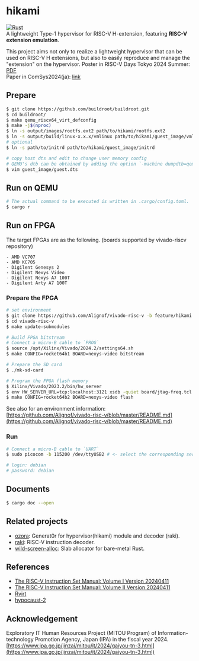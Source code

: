 # hikami
[![Rust](https://github.com/Alignof/hikami/actions/workflows/rust.yml/badge.svg)](https://github.com/Alignof/hikami/actions/workflows/rust.yml)  
A lightweight Type-1 hypervisor for RISC-V H-extension, featuring **RISC-V extension emulation**.

This project aims not only to realize a lightweight hypervisor that can be used on RISC-V H extensions, but also to easily reproduce and manage the "extension" on the hypervisor. 
Poster in RISC-V Days Tokyo 2024 Summer: [PDF](https://riscv.or.jp/wp-content/uploads/RV-Days_Tokyo_2024_Summer_paper_9.pdf)  
Paper in ComSys2024(ja): [link](https://ipsj.ixsq.nii.ac.jp/records/241051)

## Prepare
```sh
$ git clone https://github.com/buildroot/buildroot.git
$ cd buildroot/
$ make qemu_riscv64_virt_defconfig
$ make -j$(nproc)
$ ln -s output/images/rootfs.ext2 path/to/hikami/rootfs.ext2
$ ln -s output/build/linux-x.x.x/vmlinux path/to/hikami/guest_image/vmlinux
# optional
$ ln -s path/to/initrd path/to/hikami/guest_image/initrd

# copy host dts and edit to change user memory config
# QEMU's dtb can be obtained by adding the option `-machine dumpdtb=qemu.dtb`.
$ vim guest_image/guest.dts
```

## Run on QEMU
```sh
# The actual command to be executed is written in .cargo/config.toml.
$ cargo r
```

## Run on FPGA
The target FPGAs are as the following. (boards supported by vivado-riscv repository)
```
- AMD VC707 
- AMD KC705 
- Digilent Genesys 2 
- Digilent Nexys Video 
- Digilent Nexys A7 100T 
- Digilent Arty A7 100T
```

### Prepare the FPGA
```sh
# set environment
$ git clone https://github.com/Alignof/vivado-risc-v -b feature/hikami
$ cd vivado-risc-v
$ make update-submodules

# Build FPGA bitstream
# Connect a micro-B cable to `PROG`
$ source /opt/Xilinx/Vivado/2024.2/settings64.sh
$ make CONFIG=rocket64b1 BOARD=nexys-video bitstream

# Prepare the SD card
$ ./mk-sd-card

# Program the FPGA flash memory
$ Xilinx/Vivado/2023.2/bin/hw_server
$ env HW_SERVER_URL=tcp:localhost:3121 xsdb -quiet board/jtag-freq.tcl
$ make CONFIG=rocket64b2 BOARD=nexys-video flash
```

See also for an environment information: [https://github.com/Alignof/vivado-risc-v/blob/master/README.md](https://github.com/Alignof/vivado-risc-v/blob/master/README.md)

### Run
```sh
# Connect a micro-B cable to `UART`
$ sudo picocom -b 115200 /dev/ttyUSB2 # <- select the corresponding serial port 

# login: debian
# password: debian
```

## Documents
```sh
$ cargo doc --open
```

## Related projects
- [ozora](https://github.com/Alignof/ozora): Generat0r for hypervisor(hikami) module and decoder (raki). 
- [raki](https://github.com/Alignof/raki): RISC-V instruction decoder.
- [wild-screen-alloc](https://github.com/Alignof/wild-screen-alloc): Slab allocator for bare-metal Rust.

## References
- [The RISC-V Instruction Set Manual: Volume I Version 20240411](https://github.com/riscv/riscv-isa-manual/releases/download/20240411/unpriv-isa-asciidoc.pdf)
- [The RISC-V Instruction Set Manual: Volume II Version 20240411](https://github.com/riscv/riscv-isa-manual/releases/download/20240411/priv-isa-asciidoc.pdf)
- [Rvirt](https://github.com/mit-pdos/RVirt)
- [hypocaust-2](https://github.com/KuangjuX/hypocaust-2)

## Acknowledgement
Exploratory IT Human Resources Project (MITOU Program) of Information-technology Promotion Agency, Japan (IPA) in the fiscal year 2024.  
[https://www.ipa.go.jp/jinzai/mitou/it/2024/gaiyou-tn-3.html](https://www.ipa.go.jp/jinzai/mitou/it/2024/gaiyou-tn-3.html)
